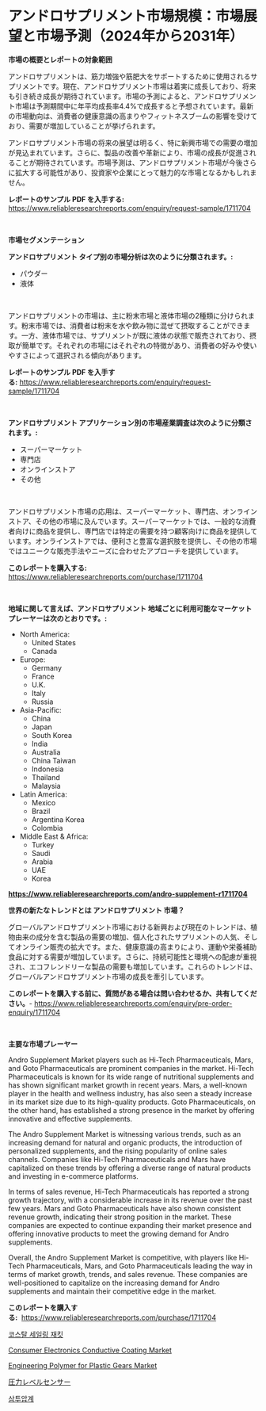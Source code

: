 <p><h1>アンドロサプリメント市場規模：市場展望と市場予測（2024年から2031年）</h1></p><p><strong>市場の概要とレポートの対象範囲</strong></p>
<p><p>アンドロサプリメントは、筋力増強や筋肥大をサポートするために使用されるサプリメントです。現在、アンドロサプリメント市場は着実に成長しており、将来も引き続き成長が期待されています。市場の予測によると、アンドロサプリメント市場は予測期間中に年平均成長率4.4%で成長すると予想されています。最新の市場動向は、消費者の健康意識の高まりやフィットネスブームの影響を受けており、需要が増加していることが挙げられます。</p><p>アンドロサプリメント市場の将来の展望は明るく、特に新興市場での需要の増加が見込まれています。さらに、製品の改善や革新により、市場の成長が促進されることが期待されています。市場予測は、アンドロサプリメント市場が今後さらに拡大する可能性があり、投資家や企業にとって魅力的な市場となるかもしれません。</p></p>
<p><strong>レポートのサンプル PDF を入手する:</strong> <a href="https://www.reliableresearchreports.com/enquiry/request-sample/1711704">https://www.reliableresearchreports.com/enquiry/request-sample/1711704</a></p>
<p>&nbsp;</p>
<p><strong>市場セグメンテーション</strong></p>
<p><strong>アンドロサプリメント タイプ別の市場分析は次のように分類されます。:</strong></p>
<p><ul><li>パウダー</li><li>液体</li></ul></p>
<p>&nbsp;</p>
<p><p>アンドロサプリメントの市場は、主に粉末市場と液体市場の2種類に分けられます。粉末市場では、消費者は粉末を水や飲み物に混ぜて摂取することができます。一方、液体市場では、サプリメントが既に液体の状態で販売されており、摂取が簡単です。それぞれの市場にはそれぞれの特徴があり、消費者の好みや使いやすさによって選択される傾向があります。</p></p>
<p><strong>レポートのサンプル PDF を入手する:</strong>&nbsp;<a href="https://www.reliableresearchreports.com/enquiry/request-sample/1711704">https://www.reliableresearchreports.com/enquiry/request-sample/1711704</a></p>
<p>&nbsp;</p>
<p><strong> アンドロサプリメント アプリケーション別の市場産業調査は次のように分類されます。:</strong></p>
<p><ul><li>スーパーマーケット</li><li>専門店</li><li>オンラインストア</li><li>その他</li></ul></p>
<p>&nbsp;</p>
<p><p>アンドロサプリメント市場の応用は、スーパーマーケット、専門店、オンラインストア、その他の市場に及んでいます。スーパーマーケットでは、一般的な消費者向けに商品を提供し、専門店では特定の需要を持つ顧客向けに商品を提供しています。オンラインストアでは、便利さと豊富な選択肢を提供し、その他の市場ではユニークな販売手法やニーズに合わせたアプローチを提供しています。</p></p>
<p><strong>このレポートを購入する:</strong>&nbsp; <a href="https://www.reliableresearchreports.com/purchase/1711704">https://www.reliableresearchreports.com/purchase/1711704</a></p>
<p>&nbsp;</p>
<p><strong>地域に関して言えば、アンドロサプリメント 地域ごとに利用可能なマーケットプレーヤーは次のとおりです。:</strong></p>
<p><ul>
    <li>
        North America:
        <ul>
            <li>United States</li>
            <li>Canada</li>
        </ul>
    </li>
    <li>
        Europe:
        <ul>
            <li>Germany</li>
            <li>France</li>
            <li>U.K.</li>
            <li>Italy</li>
            <li>Russia</li>
        </ul>
    </li>
    <li>
        Asia-Pacific:
        <ul>
            <li>China</li>
            <li>Japan</li>
            <li>South Korea</li>
            <li>India</li>
            <li>Australia</li>
            <li>China Taiwan</li>
            <li>Indonesia</li>
            <li>Thailand</li>
            <li>Malaysia</li>
        </ul>
    </li>
    <li>
        Latin America:
        <ul>
            <li>Mexico</li>
            <li>Brazil</li>
            <li>Argentina Korea</li>
            <li>Colombia</li>
        </ul>
    </li>
    <li>
        Middle East & Africa:
        <ul>
            <li>Turkey</li>
            <li>Saudi</li>
            <li>Arabia</li>
            <li>UAE</li>
            <li>Korea</li>
        </ul>
    </li>
    </ul></p>
<p><strong><a href="https://www.reliableresearchreports.com/andro-supplement-r1711704">https://www.reliableresearchreports.com/andro-supplement-r1711704</a></strong>&nbsp;</p>
<p><strong>世界の新たなトレンドとは アンドロサプリメント 市場？</strong></p>
<p><p>グローバルアンドロサプリメント市場における新興および現在のトレンドは、植物由来の成分を含む製品の需要の増加、個人化されたサプリメントの人気、そしてオンライン販売の拡大です。また、健康意識の高まりにより、運動や栄養補助食品に対する需要が増加しています。さらに、持続可能性と環境への配慮が重視され、エコフレンドリーな製品の需要も増加しています。これらのトレンドは、グローバルアンドロサプリメント市場の成長を牽引しています。</p></p>
<p><strong>このレポートを購入する前に、質問がある場合は問い合わせるか、共有してください。</strong>- <a href="https://www.reliableresearchreports.com/enquiry/pre-order-enquiry/1711704">https://www.reliableresearchreports.com/enquiry/pre-order-enquiry/1711704</a></p>
<p>&nbsp;</p>
<p><strong>主要な市場プレーヤー</strong></p>
<p><p>Andro Supplement Market players such as Hi-Tech Pharmaceuticals, Mars, and Goto Pharmaceuticals are prominent companies in the market. Hi-Tech Pharmaceuticals is known for its wide range of nutritional supplements and has shown significant market growth in recent years. Mars, a well-known player in the health and wellness industry, has also seen a steady increase in its market size due to its high-quality products. Goto Pharmaceuticals, on the other hand, has established a strong presence in the market by offering innovative and effective supplements.</p><p>The Andro Supplement Market is witnessing various trends, such as an increasing demand for natural and organic products, the introduction of personalized supplements, and the rising popularity of online sales channels. Companies like Hi-Tech Pharmaceuticals and Mars have capitalized on these trends by offering a diverse range of natural products and investing in e-commerce platforms.</p><p>In terms of sales revenue, Hi-Tech Pharmaceuticals has reported a strong growth trajectory, with a considerable increase in its revenue over the past few years. Mars and Goto Pharmaceuticals have also shown consistent revenue growth, indicating their strong position in the market. These companies are expected to continue expanding their market presence and offering innovative products to meet the growing demand for Andro supplements.</p><p>Overall, the Andro Supplement Market is competitive, with players like Hi-Tech Pharmaceuticals, Mars, and Goto Pharmaceuticals leading the way in terms of market growth, trends, and sales revenue. These companies are well-positioned to capitalize on the increasing demand for Andro supplements and maintain their competitive edge in the market.</p></p>
<p><strong>このレポートを購入する:</strong>&nbsp;&nbsp;<a href="https://www.reliableresearchreports.com/purchase/1711704">https://www.reliableresearchreports.com/purchase/1711704</a></p>
<p><p><a href="https://medium.com/@anvil67678789/2024-2031%EB%85%84-%EB%8F%99%EC%95%88-%EC%98%88%EC%83%81%EB%90%98%EB%8A%94-coastal-sailing-jackets-%EC%8B%9C%EC%9E%A5-%EB%8F%99%ED%96%A5-%EB%B0%8F-%EC%8B%9C%EC%9E%A5-%EB%B6%84%EC%84%9D-7dbfb35782cc">코스탈 세일링 재킷</a></p><p><a href="https://www.linkedin.com/pulse/consumer-electronics-conductive-coating-market-insights-players-ukaee?trackingId=s0cARq7GktoFEdVjWCvhFg%3D%3D">Consumer Electronics Conductive Coating Market</a></p><p><a href="https://www.linkedin.com/pulse/engineering-polymer-plastic-gears-market-comprehensive-cqjue?trackingId=kdC3eHaJX2sZSJ7oRv%2B9gg%3D%3D">Engineering Polymer for Plastic Gears Market</a></p><p><a href="https://medium.com/@ferneconroy11/%E5%9C%A7%E5%8A%9B%E3%83%AC%E3%83%99%E3%83%AB%E3%82%BB%E3%83%B3%E3%82%B5%E3%83%BC%E5%B8%82%E5%A0%B4%E5%88%86%E6%9E%90-%E3%81%9D%E3%81%AEcagr-%E5%B8%82%E5%A0%B4%E3%82%BB%E3%82%B0%E3%83%A1%E3%83%B3%E3%83%86%E3%83%BC%E3%82%B7%E3%83%A7%E3%83%B3-%E3%82%B0%E3%83%AD%E3%83%BC%E3%83%90%E3%83%AB%E7%94%A3%E6%A5%AD%E6%A6%82%E8%A6%81-39cb624f253f">圧力レベルセンサー</a></p><p><a href="https://medium.com/@darrickdibbert2022/%EC%98%A4%EC%8A%A4%EB%AA%A8%EB%AF%B8%ED%84%B0-%EC%8B%9C%EC%9E%A5-%EC%A0%84%EB%A7%9D-%EC%82%B0%EC%97%85-%EA%B0%9C%EC%9A%94-%EB%B0%8F-%EC%98%88%EC%B8%A1-2024%EB%85%84%EB%B6%80%ED%84%B0-2031%EB%85%84%EA%B9%8C%EC%A7%80-f5580483b594">삼투압계</a></p></p>